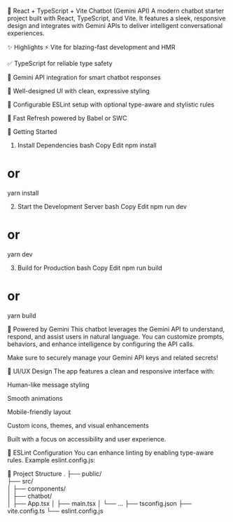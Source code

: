 🤖 React + TypeScript + Vite Chatbot (Gemini API)
A modern chatbot starter project built with React, TypeScript, and Vite. It features a sleek, responsive design and integrates with Gemini APIs to deliver intelligent conversational experiences.

✨ Highlights
⚡ Vite for blazing-fast development and HMR

✅ TypeScript for reliable type safety

🧠 Gemini API integration for smart chatbot responses

💅 Well-designed UI with clean, expressive styling

🧹 Configurable ESLint setup with optional type-aware and stylistic rules

🔄 Fast Refresh powered by Babel or SWC

🚀 Getting Started
1. Install Dependencies
bash
Copy
Edit
npm install
# or
yarn install

2. Start the Development Server
bash
Copy
Edit
npm run dev
# or
yarn dev

3. Build for Production
bash
Copy
Edit
npm run build
# or
yarn build

🤖 Powered by Gemini
This chatbot leverages the Gemini API to understand, respond, and assist users in natural language. You can customize prompts, behaviors, and enhance intelligence by configuring the API calls.

Make sure to securely manage your Gemini API keys and related secrets!

🎨 UI/UX Design
The app features a clean and responsive interface with:

Human-like message styling

Smooth animations

Mobile-friendly layout

Custom icons, themes, and visual enhancements

Built with a focus on accessibility and user experience.

🔧 ESLint Configuration
You can enhance linting by enabling type-aware rules. Example eslint.config.js:

📁 Project Structure
.
├── public/            
├── src/               
│   ├── components/    
│   ├── chatbot/    
│   ├── App.tsx
│   ├── main.tsx
│   └── ...
├── tsconfig.json
├── vite.config.ts
└── eslint.config.js
